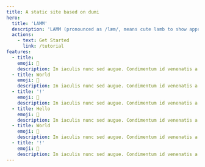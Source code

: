 ```yaml
---
title: A static site based on dumi
hero:
  title: 'LAMM'
  description: 'LAMM (pronounced as /læm/, means cute lamb to show appreciation to LLaMA): Multi-Modal Large Language Models and Applications as AI Agents, is a growing open-source community aimed at helping researchers and developers quickly train and evaluate Multi-modal Large Language Models (MLLM), and futher build multi-modal AI agents capable of bridging the gap between ideas and execution, enabling seamless interaction between humans and AI machines.<br><br>As one of the very first open-source endeavors in the MLLM field, our goal is to create an ecosystem where every researcher and developer can apply, study, and even contribute. We work on various aspects including MLLM datasets, frameworks, benchmarks, optimizations, and applications as AI Agents. As a fully transparent open-source community, any form of collaboration is welcome!'
  actions:
    - text: Get Started
      link: /tutorial
features:
  - title:
    emoji: 💎
    description: In iaculis nunc sed augue. Condimentum id venenatis a condimentum. Eu non diam phasellus vestibulum lorem sed risus ultricies tristique.
  - title: World
    emoji: 🌈
    description: In iaculis nunc sed augue. Condimentum id venenatis a condimentum. Eu non diam phasellus vestibulum lorem sed risus ultricies tristique.
  - title: '!'
    emoji: 🚀
    description: In iaculis nunc sed augue. Condimentum id venenatis a condimentum. Eu non diam phasellus vestibulum lorem sed risus ultricies tristique.
  - title: Hello
    emoji: 💎
    description: In iaculis nunc sed augue. Condimentum id venenatis a condimentum. Eu non diam phasellus vestibulum lorem sed risus ultricies tristique.
  - title: World
    emoji: 🌈
    description: In iaculis nunc sed augue. Condimentum id venenatis a condimentum. Eu non diam phasellus vestibulum lorem sed risus ultricies tristique.
  - title: '!'
    emoji: 🚀
    description: In iaculis nunc sed augue. Condimentum id venenatis a condimentum. Eu non diam phasellus vestibulum lorem sed risus ultricies tristique.
---
```

